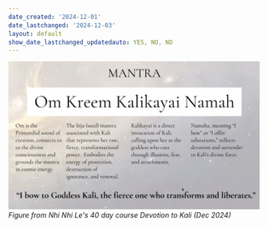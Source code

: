 ```yaml
---
date_created: '2024-12-01'
date_lastchanged: '2024-12-03'
layout: default
show_date_lastchanged_updatedauto: YES, NO, NO
---
```




![](media/cleanshot_2024-12-01-at-16-30-51@2x.png)
*Figure from Nhi Nhi Le's 40 day course Devotion to Kali (Dec 2024)* 